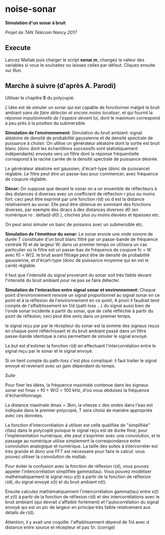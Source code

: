 # noise-sonar

**Simulation d'un sonar à bruit**

*Projet de TAN Télécom Nancy 2017*

## Execute

Lancez Matlab puis charger le script **sonar.m**, changez la valeur des variables si vous le souhaitez ou laissez celles par défaut. Cliquez ensuite sur *Run*.

## Marche à suivre (d'après A. Parodi)

Utiliser le chapitre **5** du polycopié.

L'idée est de simuler un sonar qui est capable de fonctionner malgré le bruit ambiant *sans de faire détecter et encore moins localiser*,
et qui fournit la *réponse impulsionnelle de l'espace devant lui*, dont le maximum correspond à peu près à la position du submersible.

**Simulation de l'environnement:**
Simulation du bruit ambiant: signal aléatoire de densité de probabilité gaussienne et de densité spectrale de puissance à choisir.
On utilise un générateur aléatoire dont la sortie est bruit blanc (donc dont les échantillons successifs sont statistiquement indépendants) envoyés vers un filtre
dont la réponse fréquentielle correspond à la racine carrée de la densité spectrale de puissance désirée.

Le générateur aléatoire est gaussien, d'écart-type (donc de puissance) réglable.
Le filtre peut être un passe-bas pour commencer, avec fréquence de coupure réglable.

**Décor:**
On suppose que devant le sonar on a un ensemble de réflecteurs à des distances d diverses avec un coefficient de réflection r plus ou moins fort:
ceci peut être exprimé par une fonction r(d) où d est la distance relativement au sonar.
Elle peut être obtenue en sommant des fonctions diverses, par exemple des diracs à des distances diverses d0 (en numérique ro . delta(d-d0) ), cloches plus ou moins élevées et épaisses etc.

On peut ainsi simuler un banc de poissons avec un submersible etc.

**Simulation de l'émetteur du sonar:**
Le sonar envoie une onde sonore de durée T constituée d'un bruit blanc filtré par un passe-bande de fréquence centrale f0 et de largeur W;
dans un premier temps on utilisera un cas particulier où le filtre est un passe-bas de fréquence de coupure fc = W avec f0 = W/2.
le bruit avant filtrage peut être de densité de probabilité gaussienne, et d'écart-type (donc de puissance moyenne qui en est le carré) réglable.

Il faut que l'intensité du signal provenant du sonar soit très faible devant l'intensité du bruit ambiant pour ne pas se faire détecter.

**Simulation de l'interaction entre signal sonar et environnement:**
Chaque point d'environnement renvoie un signal proportionnel au signal sonar en ce point et à la réflexion de l'environnement en ce point;
A priori il faudrait tenir compte de l'affaiblissement en 1/d (path loss ...) du signal aussi bien de l'onde sonar incidente à partir du sonar, que de celle réfléchie à partir du point de réflexion;
ceci peut être omis dans un premier temps.

le signal reçu par par le récepteur du  sonar est la somme des signaux reçus en chaque point réfléchissant et du bruit ambiant passé dans un filtre passe-bande identique à celui
permettant de simuler le signal envoyé.

Le but est d'estimer la fonction r(d) en effectuant l'intercorrélation entre le signal reçu par le sonar et le signal envoyé.

Si on tient compte du path-loss c'est plus compliqué: il faut traiter le signal envoyé et revenant avec un gain dépendant du temps.

_*Suite*_

Pour fixer les idées, la fréquence maximale contenue dans les signaux sonar est fmax = f0 + W/2 = 100 kHz, d'où vous déduisez la fréquence d'échantillonnage.

La distance maximale dmax = 3km, la vitesse c des ondes dans l'eau est indiquée dans le premier polycopié,
T sera choisi de manière appropriée avec ces données.

La fonction d'intercorrélation à utiliser est celle qualifiée de "simplifiée" r(tau) dans le polycopié puisque le signal reçu est de durée finie; pour l'implémentation numérique,
elle peut s'exprimer avec une convolution, et le passage au numérique utilise simplement la correspondance entre convolution analogique et numérique.
La taille des suites à intercorréler est très grande et donc une FFT est nécessaire pour faire le calcul: vous pouvez utiliser la convolution de matlab.

Pour éviter la confusion avec la fonction de réflexion r(d), vous pouvez appeler l'intercorrélation simplifiée gamma(tau).
Vous pouvez modéliser mathématiquement le signal reçu y(t)  à partir de la fonction de réflexion r(d), du signal envoyé x(t) et du bruit ambiant n(t).

Ensuite calculez mathématiquement l'intercorrélation gamma(tau) entre x(t) et y(t)
à partir de la fonction de réflexion r(d) et des intercorrélations avec le bruit ambiiant (qui devrait s'affaiblir fortement)
et l'autocorrélation du signal envoyé qui est un pic de largeur en principe très faible relativement aux détails de r(d).

Attention, il y avait une coquille: l'affaiblissement dépend de 1/d avec d distance entre source et récepteur et pas 1/r. *(corrigé)*
